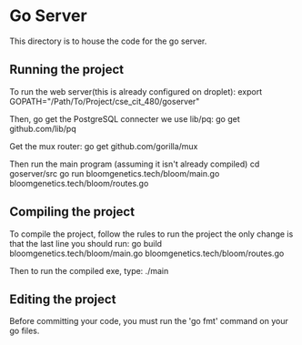 # Go Server
This directory is to house the code for the go server.

## Running the project
To run the web server(this is already configured on droplet):
export GOPATH="/Path/To/Project/cse_cit_480/goserver"

Then, go get the PostgreSQL connecter we use lib/pq:
go get github.com/lib/pq

Get the mux router:
go get github.com/gorilla/mux

Then run the main program (assuming it isn't already compiled)
cd goserver/src
go run bloomgenetics.tech/bloom/main.go bloomgenetics.tech/bloom/routes.go

## Compiling the project
To compile the project, follow the rules to run the project
the only change is that the last line you should run:
go build bloomgenetics.tech/bloom/main.go bloomgenetics.tech/bloom/routes.go

Then to run the compiled exe, type:
./main
## Editing the project
Before committing your code, you must run the 'go fmt' command on your go files. 
